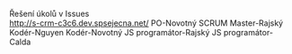 Řešení úkolů v Issues <br>
http://s-crm-c3c6.dev.spsejecna.net/
PO-Novotný
SCRUM Master-Rajský
Kodér-Nguyen
Kodér-Novotný
JS programátor-Rajský
JS programátor-Calda
